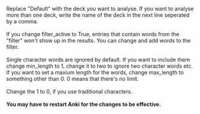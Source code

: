 Replace "Default" with the deck you want to analyse. If you want to analyse more than one deck, write the name of the deck in the next line seperated by a comma. <br><br>
If you change filter_active to True, entries that contain words from the "filter" won't show up in the results. You can change and add words to the filter.<br><br>
Single character words are ignored by default. If you want to include them change min_length to 1, change it to two to ignore two character words etc. If you want to set a maxium length for the words, change max_length to something other than 0. 0 means that there's no limit.<br><br>
Change the 1 to 0, if you use traditional characters. <br><br>
<b>You may have to restart Anki for the changes to be effective.</b>